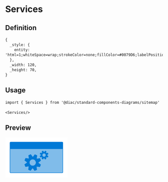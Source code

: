 # Services

## Definition

```
{
  _style: { 
    entity: 'html=1;whiteSpace=wrap;strokeColor=none;fillColor=#0079D6;labelPosition=center;verticalLabelPosition=middle;verticalAlign=top;align=center;fontSize=12;outlineConnect=0;spacingTop=-6;fontColor=#FFFFFF;sketch=0;shape=mxgraph.sitemap.services;',
  },
  _width: 120,
  _height: 70,
}
```

## Usage

```
import { Services } from '@diac/standard-components-diagrams/sitemap'

<Services/>
```

## Preview

<img src="./services.png" width="200"/>

